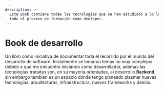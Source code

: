 ```yaml
---
description: >-
  Este Book contiene todas las tecnologías que se han estudiado a lo largo de
  todo el proceso de formación como dveloper.
---
```


# Book de desarrollo

Un libro como iniciativa de documentar toda el recorrido por el mundo del desarrollo de software. Inicialmente se tomaran temas no muy complejos debido a que me encuentro iniciando como desarrollador, ademas las tecnologías tratadas son, en su mayoría orientadas, al desarrollo **Backend**, sin embargo también es un espacio donde tengo planeado plasmar nuevas tecnologías, arquitecturas, infraestructura, nuevos frameworks y demás.

